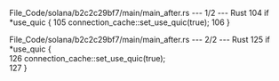 File_Code/solana/b2c2c29bf7/main/main_after.rs --- 1/2 --- Rust
                                                                                                                                                           104             if *use_quic {
                                                                                                                                                           105                 connection_cache::set_use_quic(true);
                                                                                                                                                           106             }

File_Code/solana/b2c2c29bf7/main/main_after.rs --- 2/2 --- Rust
125                 if *use_quic {                                                                                                                               
126                     connection_cache::set_use_quic(true);                                                                                                    
127                 }                                                                                                                                            

